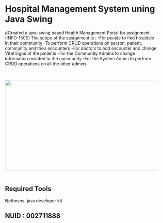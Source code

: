 # Hospital Management System uning Java Swing

#Created a java-swing based Health Management Portal for assignment (INFO-1500)
The scope of the assignment is :
-For people to find hospitals in their community
-To perform CRUD operations on person, patient, community and their encounters
-For doctors to add encounter and change Vital Signs of the patients
-For the Community Admins to change information realated to the community
-For the System Admin to perform CRUD operations on all the other admins

<br>

<img src="demo.jpeg" width="600" height="300"/><br><br>



## Required Tools

Netbeans, java developer kit



## NUID : 002711888
